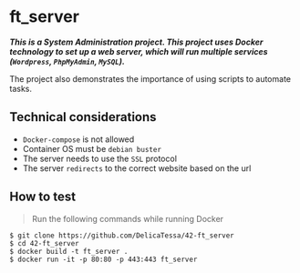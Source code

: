 # ft_server
***This is a System Administration project. This project uses Docker technology to set up a web server, which will run multiple services (```Wordpress```, ```PhpMyAdmin```, ```MySQL```).***

The project also demonstrates the importance of using scripts to automate tasks. 

## Technical considerations

- ```Docker-compose``` is not allowed
- Container OS must be ```debian buster```
- The server needs to use the ```SSL``` protocol
- The server ```redirects``` to the correct website based on the url

## How to test
> Run the following commands while running Docker

```shell
$ git clone https://github.com/DelicaTessa/42-ft_server
$ cd 42-ft_server
$ docker build -t ft_server .
$ docker run -it -p 80:80 -p 443:443 ft_server
